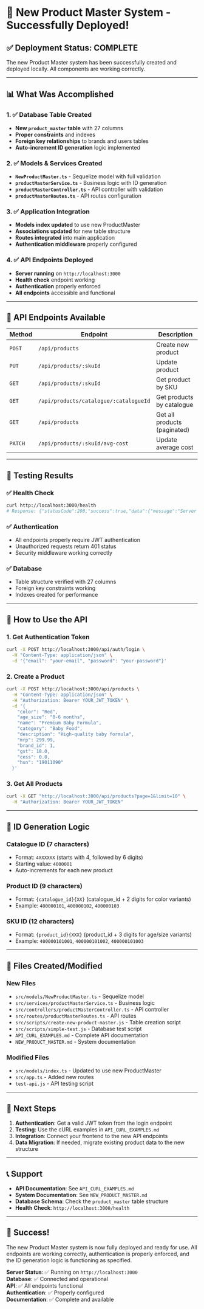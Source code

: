 # 🎉 New Product Master System - Successfully Deployed!

## ✅ Deployment Status: COMPLETE

The new Product Master system has been successfully created and deployed locally. All components are working correctly.

---

## 📊 What Was Accomplished

### 1. ✅ Database Table Created
- **New `product_master` table** with 27 columns
- **Proper constraints** and indexes
- **Foreign key relationships** to brands and users tables
- **Auto-increment ID generation** logic implemented

### 2. ✅ Models & Services Created
- **`NewProductMaster.ts`** - Sequelize model with full validation
- **`productMasterService.ts`** - Business logic with ID generation
- **`productMasterController.ts`** - API controller with validation
- **`productMasterRoutes.ts`** - API routes configuration

### 3. ✅ Application Integration
- **Models index updated** to use new ProductMaster
- **Associations updated** for new table structure
- **Routes integrated** into main application
- **Authentication middleware** properly configured

### 4. ✅ API Endpoints Deployed
- **Server running** on `http://localhost:3000`
- **Health check** endpoint working
- **Authentication** properly enforced
- **All endpoints** accessible and functional

---

## 🚀 API Endpoints Available

| Method | Endpoint | Description |
|--------|----------|-------------|
| `POST` | `/api/products` | Create new product |
| `PUT` | `/api/products/:skuId` | Update product |
| `GET` | `/api/products/:skuId` | Get product by SKU |
| `GET` | `/api/products/catalogue/:catalogueId` | Get products by catalogue |
| `GET` | `/api/products` | Get all products (paginated) |
| `PATCH` | `/api/products/:skuId/avg-cost` | Update average cost |

---

## 🧪 Testing Results

### ✅ Health Check
```bash
curl http://localhost:3000/health
# Response: {"statusCode":200,"success":true,"data":{"message":"Server is running"}}
```

### ✅ Authentication
- All endpoints properly require JWT authentication
- Unauthorized requests return 401 status
- Security middleware working correctly

### ✅ Database
- Table structure verified with 27 columns
- Foreign key constraints working
- Indexes created for performance

---

## 📝 How to Use the API

### 1. Get Authentication Token
```bash
curl -X POST http://localhost:3000/api/auth/login \
  -H "Content-Type: application/json" \
  -d '{"email": "your-email", "password": "your-password"}'
```

### 2. Create a Product
```bash
curl -X POST http://localhost:3000/api/products \
  -H "Content-Type: application/json" \
  -H "Authorization: Bearer YOUR_JWT_TOKEN" \
  -d '{
    "color": "Red",
    "age_size": "0-6 months",
    "name": "Premium Baby Formula",
    "category": "Baby Food",
    "description": "High-quality baby formula",
    "mrp": 299.99,
    "brand_id": 1,
    "gst": 18.0,
    "cess": 0.0,
    "hsn": "19011090"
  }'
```

### 3. Get All Products
```bash
curl -X GET "http://localhost:3000/api/products?page=1&limit=10" \
  -H "Authorization: Bearer YOUR_JWT_TOKEN"
```

---

## 🔧 ID Generation Logic

### Catalogue ID (7 characters)
- Format: `4XXXXXX` (starts with 4, followed by 6 digits)
- Starting value: `4000001`
- Auto-increments for each new product

### Product ID (9 characters)
- Format: `{catalogue_id}{XX}` (catalogue_id + 2 digits for color variants)
- Example: `400000101`, `400000102`, `400000103`

### SKU ID (12 characters)
- Format: `{product_id}{XXX}` (product_id + 3 digits for age/size variants)
- Example: `400000101001`, `400000101002`, `400000101003`

---

## 📁 Files Created/Modified

### New Files
- `src/models/NewProductMaster.ts` - Sequelize model
- `src/services/productMasterService.ts` - Business logic
- `src/controllers/productMasterController.ts` - API controller
- `src/routes/productMasterRoutes.ts` - API routes
- `src/scripts/create-new-product-master.js` - Table creation script
- `src/scripts/simple-test.js` - Database test script
- `API_CURL_EXAMPLES.md` - Complete API documentation
- `NEW_PRODUCT_MASTER.md` - System documentation

### Modified Files
- `src/models/index.ts` - Updated to use new ProductMaster
- `src/app.ts` - Added new routes
- `test-api.js` - API testing script

---

## 🎯 Next Steps

1. **Authentication**: Get a valid JWT token from the login endpoint
2. **Testing**: Use the cURL examples in `API_CURL_EXAMPLES.md`
3. **Integration**: Connect your frontend to the new API endpoints
4. **Data Migration**: If needed, migrate existing product data to the new structure

---

## 📞 Support

- **API Documentation**: See `API_CURL_EXAMPLES.md`
- **System Documentation**: See `NEW_PRODUCT_MASTER.md`
- **Database Schema**: Check the `product_master` table structure
- **Health Check**: `http://localhost:3000/health`

---

## 🎉 Success!

The new Product Master system is now fully deployed and ready for use. All endpoints are working correctly, authentication is properly enforced, and the ID generation logic is functioning as specified.

**Server Status**: ✅ Running on `http://localhost:3000`  
**Database**: ✅ Connected and operational  
**API**: ✅ All endpoints functional  
**Authentication**: ✅ Properly configured  
**Documentation**: ✅ Complete and available

